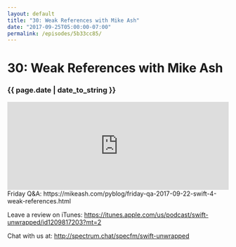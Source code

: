 ```yaml
---
layout: default
title: "30: Weak References with Mike Ash"
date: "2017-09-25T05:00:00-07:00"
permalink: /episodes/5b33cc85/
---
```


# 30: Weak References with Mike Ash

### {{ page.date | date_to_string }}

<iframe frameBorder="0" height="200px" scrolling="no" seamless src="https://player.simplecast.com/ce4dca05-3f4f-4c2d-8e41-8e5ded7eee7c" width="100%"></iframe>
<br/>
Friday Q&A:
https://mikeash.com/pyblog/friday-qa-2017-09-22-swift-4-weak-references.html

Leave a review on iTunes: 
https://itunes.apple.com/us/podcast/swift-unwrapped/id1209817203?mt=2

Chat with us at: 
http://spectrum.chat/specfm/swift-unwrapped
